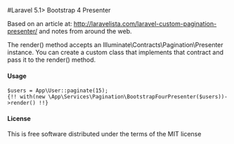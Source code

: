 #Laravel 5.1> Bootstrap 4 Presenter

Based on an article at: http://laravelista.com/laravel-custom-pagination-presenter/ and notes from around the web.

The render() method accepts an Illuminate\Contracts\Pagination\Presenter instance. You can create a custom class that implements that contract and pass it to the render() method.
    
#### Usage
```
$users = App\User::paginate(15);
{!! with(new \App\Services\Pagination\BootstrapFourPresenter($users))->render() !!}
```
#### License

This is free software distributed under the terms of the MIT license
